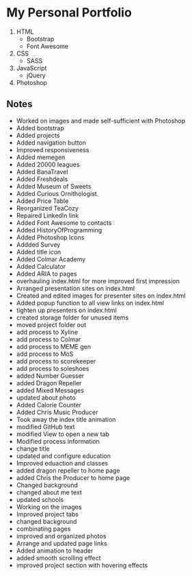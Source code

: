 # My Personal Portfolio

1. HTML
   - Bootstrap
   - Font Awesome
2. CSS
   - SASS
3. JavaScript
   - jQuery
4. Photoshop

## Notes

- Worked on images and made self-sufficient with Photoshop
- Added bootstrap
- Added projects
- Added navigation button
- Improved responsiveness
- Added memegen
- Added 20000 leagues
- Added BanaTravel
- Added Freshdeals
- Added Museum of Sweets
- Added Curious Ornithologist
- Added Price Table
- Reorganized TeaCozy
- Repaired LinkedIn link
- Added Font Awesome to contacts
- Added HistoryOfProgramming
- Added Photoshop Icons
- Addded Survey
- Added title icon
- Added Colmar Academy
- Added Calculator
- Added ARIA to pages
- overhauling index.html for more improved first impression
- Arranged presentation sites on index.html
- Created and edited images for presenter sites on index.html
- Added popup function to all view links on index.html
- tighten up presenters on index.html
- created storage folder for unused items
- moved project folder out
- add process to Xyline
- add process to Colmar
- add process to MEME gen
- add process to MoS
- add process to scorekeeper
- add process to soleshoes
- added Number Guesser
- added Dragon Repeller
- added Mixed Messages
- updated about photo
- Added Calorie Counter
- Added Chris Music Producer
- Took away the index title animation
- modified GitHub text
- modified View to open a new tab
- Modified process information
- change title
- updated and configure education
- Improved eduaction and classes
- added dragon repeller to home page
- added Chris the Producer to home page
- Changed background
- changed about me text
- updated schools
- Working on the images
- Improved project tabs
- changed background
- combinating pages
- improved and organized photos
- Arrange and updated page links
- Added animation to header
- added smooth scrolling effect
- improved project section with hovering effects
